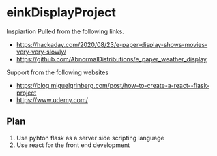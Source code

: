 # einkDisplayProject

Inspiartion Pulled from the following links.
- https://hackaday.com/2020/08/23/e-paper-display-shows-movies-very-very-slowly/
- https://github.com/AbnormalDistributions/e_paper_weather_display

Support from the following websites
- https://blog.miguelgrinberg.com/post/how-to-create-a-react--flask-project
- https://www.udemy.com/

## Plan
1. Use pyhton flask as a server side scripting language
2. Use react for the front end development


